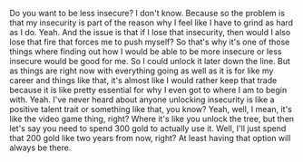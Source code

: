 Do you want to be less insecure? I don't know. Because so the problem is that my insecurity is part of the reason why I feel like I have to grind as hard as I do. Yeah. And the issue is that if I lose that insecurity, then would I also lose that fire that forces me to push myself? So that's why it's one of those things where finding out how I would be able to be more insecure or less insecure would be good for me. So I could unlock it later down the line. But as things are right now with everything going as well as it is for like my career and things like that, it's almost like I would rather keep that trade because it is like pretty essential for why I even got to where I am to begin with. Yeah. I've never heard about anyone unlocking insecurity is like a positive talent trait or something like that, you know? Yeah, well, I mean, it's like the video game thing, right? Where it's like you unlock the tree, but then let's say you need to spend 300 gold to actually use it. Well, I'll just spend that 200 gold like two years from now, right? At least having that option will always be there.